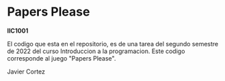# Papers Please

**IIC1001**

El codigo que esta en el repositorio, es de una tarea del segundo semestre de 2022 del curso Introduccion a la programacion. Este codigo corresponde al juego "Papers Please".

Javier Cortez